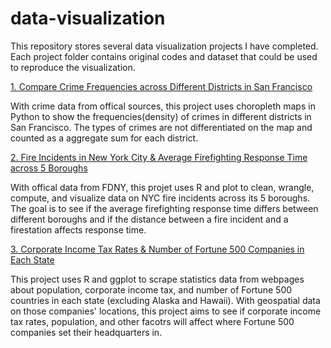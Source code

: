 # data-visualization

This repository stores several data visualization projects I have completed. Each project folder contains original codes and dataset that could be used to reproduce the visualization.

[1. Compare Crime Frequencies across Different Districts in San Francisco](https://github.com/eddiecylin/data-visualization/tree/master/crime_rates_in_san_%20francisco)

With crime data from offical sources, this project uses choropleth maps in Python to show the frequencies(density) of crimes in different districts in San Francisco. The types of crimes are not differentiated on the map and counted as a aggregate sum for each district.


[2. Fire Incidents in New York City & Average Firefighting Response Time across 5 Boroughs](https://github.com/eddiecylin/data-visualization/tree/master/fire-incidents-new-york)

With offical data from FDNY, this projet uses R and plot to clean, wrangle, compute, and visualize data on NYC fire incidents across its 5 boroughs. The goal is to see if the average firefighting response time differs between different boroughs and if the distance between a fire incident and a firestation affects response time. 

[3. Corporate Income Tax Rates & Number of Fortune 500 Companies in Each State](https://github.com/eddiecylin/data-visualization/tree/master/fortune_500)

This project uses R and ggplot to scrape statistics data from webpages about population, corporate income tax, and number of Fortune 500 countries in each state (excluding Alaska and Hawaii). With geospatial data on those companies' locations, this project aims to see if corporate income tax rates, population, and other facotrs will affect where Fortune 500 companies set their headquarters in.
